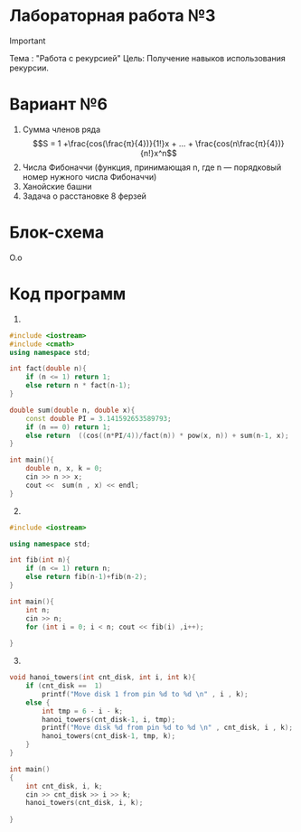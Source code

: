 # Лабораторная работа №3
>[!IMPORTANT]
>Тема : "Работа с рекурсией"
>Цель: Получение навыков использования рекурсии.

# Вариант №6
1. Сумма членов ряда $$S = 1 +\frac{cos(\frac{π}{4})}{1!}x + ... + \frac{cos(n\frac{π}{4})}{n!}x^n$$
2. Числа Фибоначчи (функция, принимающая n, где n — порядковый номер нужного числа Фибоначчи)
3. Ханойские башни
4. Задача о расстановке 8 ферзей

# Блок-схема
О.о
# Код программ

1.
```cpp
#include <iostream>
#include <cmath>
using namespace std;

int fact(double n){
    if (n <= 1) return 1;
    else return n * fact(n-1);
}

double sum(double n, double x){
    const double PI = 3.141592653589793;
    if (n == 0) return 1;
    else return  ((cos((n*PI/4))/fact(n)) * pow(x, n)) + sum(n-1, x);
}

int main(){
    double n, x, k = 0;
    cin >> n >> x;
    cout <<  sum(n , x) << endl;
}
```

2.
```cpp
#include <iostream>

using namespace std;

int fib(int n){
    if (n <= 1) return n;
    else return fib(n-1)+fib(n-2);
}

int main(){
    int n;
    cin >> n;
    for (int i = 0; i < n; cout << fib(i) ,i++);
    
}
```

3.
```cpp
void hanoi_towers(int cnt_disk, int i, int k){
    if (cnt_disk ==  1)
        printf("Move disk 1 from pin %d to %d \n" , i , k);
    else {
        int tmp = 6 - i - k;
        hanoi_towers(cnt_disk-1, i, tmp);
        printf("Move disk %d from pin %d to %d \n" , cnt_disk, i , k);
        hanoi_towers(cnt_disk-1, tmp, k);
    }
}

int main()
{
    int cnt_disk, i, k;
    cin >> cnt_disk >> i >> k;
    hanoi_towers(cnt_disk, i, k);
    
}
```

